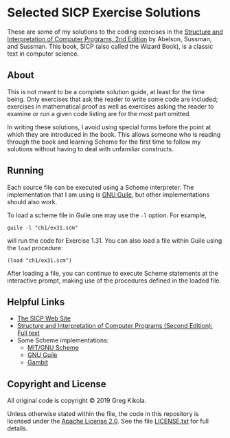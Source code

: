 Selected SICP Exercise Solutions
================================

These are some of my solutions to the coding exercises in the
[Structure and Interpretation of Computer Programs, 2nd
Edition](https://mitpress.mit.edu/sites/default/files/sicp/index.html)
by Abelson, Sussman, and Sussman. This book, SICP (also called the
Wizard Book), is a classic text in computer science.


About
-----

This is not meant to be a complete solution guide, at least for the
time being. Only exercises that ask the reader to write some code are
included; exercises in mathematical proof as well as exercises asking
the reader to examine or run a given code listing are for the most
part omitted.

In writing these solutions, I avoid using special forms before the
point at which they are introduced in the book. This allows someone
who is reading through the book and learning Scheme for the first time
to follow my solutions without having to deal with unfamiliar
constructs.


Running
-------

Each source file can be executed using a Scheme interpreter. The
implementation that I am using is [GNU
Guile](https://www.gnu.org/software/guile/), but other implementations
should also work.

To load a scheme file in Guile one may use the `-l` option. For example,
```
guile -l "ch1/ex31.scm"
```
will run the code for Exercise 1.31. You can also load a file within
Guile using the `load` procedure:
```
(load "ch1/ex31.scm")
```
After loading a file, you can continue to execute Scheme statements at
the interactive prompt, making use of the procedures defined in the
loaded file.


Helpful Links
-------------

* [The SICP Web
Site](https://mitpress.mit.edu/sites/default/files/sicp/index.html)
* [Structure and Interpretation of Computer Programs (Second Edition):
Full text](https://mitpress.mit.edu/sites/default/files/sicp/full-text/book/book.html)
* Some Scheme implementations:
  - [MIT/GNU Scheme](https://www.gnu.org/software/mit-scheme/)
  - [GNU Guile](https://www.gnu.org/software/guile/)
  - [Gambit](http://gambitscheme.org/)


Copyright and License
---------------------

All original code is copyright &copy; 2019 Greg Kikola.

Unless otherwise stated within the file, the code in this repository
is licensed under the [Apache License
2.0](http://www.apache.org/licenses/LICENSE-2.0). See the file
[LICENSE.txt](LICENSE.txt) for full details.
